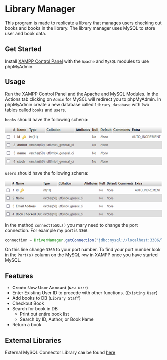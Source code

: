 # Library Manager
This program is made to replicate a library that manages users checking out books and books in the library.
The library manager uses MySQL to store user and book data.

## Get Started
Install [XAMPP Control Panel](https://www.apachefriends.org/index.html) with the `Apache` and `MySQL` modules to use phpMyAdmin.


## Usage
Run the XAMPP Control Panel and the Apache and MySQL Modules. 
In the Actions tab clicking on `Admin` for MySQL will redirect you to phpMyAdmin.
In phpMyAdmin create a new database called `library_database` with two tables called `books` and `users`.

`books` should have the following schema:

<img src = "./images/lib1.png" width=600 height=125>

`users` should have the following schema:

<img src = "./images/lib2.png" width=600 height=120>

In the method `connectToSQL()` you many need to change the port connection. For example my port is `3306`.

```java
connection = DriverManager.getConnection("jdbc:mysql://localhost:3306/library_database", "root", "");
```
On this line change `3360` to your port number. To find your port number look in the `Port(s)` column on the MySQL row in XAMPP once you have started MySQL.

## Features

* Create New User Account (`New User`)
* Enter Existing User ID to procede with other functions. (`Existing User`)
* Add books to DB (`Library Staff`)
* Checkout Book
* Search for book in DB
  * Print out entire book list
  * Search by ID, Author, or Book Name
* Return a book

## External Libraries

External MySQL Connector Library can be found [here](https://dev.mysql.com/downloads/connector/j/)
